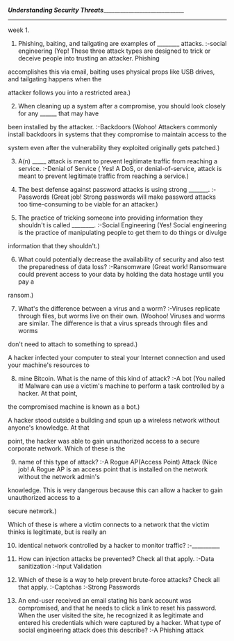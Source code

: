 _____________________________________Understanding Security Threats__________________________________________________________________
_____________________________________________________________________________________________________________________________________
week 1.

1. Phishing, baiting, and tailgating are examples of ________ attacks.
:-social engineering
(Yep! These three attack types are designed to trick or deceive people into trusting an attacker. Phishing 

accomplishes this via email, baiting uses physical props like USB drives, and tailgating happens when the 

attacker follows you into a restricted area.)


2. When cleaning up a system after a compromise, you should look closely for any ______ that may have 

been installed by the attacker.
:-Backdoors
(Wohoo! Attackers commonly install backdoors in systems that they compromise to maintain access to the 

system even after the vulnerability they exploited originally gets patched.)

3. A(n) _____ attack is meant to prevent legitimate traffic from reaching a service.
:-Denial of Service
(
Yes! A DoS, or denial-of-service, attack is meant to prevent legitimate traffic from reaching a service.)

4. The best defense against password attacks is using strong _______.
:-Passwords
(Great job! Strong passwords will make password attacks too time-consuming to be viable for an attacker.)


5. The practice of tricking someone into providing information they shouldn't is called ________.
:-Social Engineering
(Yes! Social engineering is the practice of manipulating people to get them to do things or divulge 

information that they shouldn't.)

6. What could potentially decrease the availability of security and also test the preparedness of data loss?
:-Ransomware
(Great work! Ransomware could prevent access to your data by holding the data hostage until you pay a 

ransom.)

7. What's the difference between a virus and a worm?
:-Viruses replicate through files, but worms live on their own.
(Woohoo! Viruses and worms are similar. The difference is that a virus spreads through files and worms 

don't need to attach to something to spread.)

A hacker infected your computer to steal your Internet connection and used your machine's resources to 

8. mine Bitcoin. What is the name of this kind of attack?
:-A bot
(You nailed it! Malware can use a victim's machine to perform a task controlled by a hacker. At that point, 

the compromised machine is known as a bot.)

A hacker stood outside a building and spun up a wireless network without anyone's knowledge. At that 

point, the hacker was able to gain unauthorized access to a secure corporate network. Which of these is the 

9. name of this type of attack?
:-A Rogue AP(Access Point) Attack
(Nice job! A Rogue AP is an access point that is installed on the network without the network admin's 

knowledge. This is very dangerous because this can allow a hacker to gain unauthorized access to a 

secure network.)

Which of these is where a victim connects to a network that the victim thinks is legitimate, but is really an 

10. identical network controlled by a hacker to monitor traffic?
:-__________

11. How can injection attacks be prevented? Check all that apply.
:-Data sanitization
:-Input Validation


12. Which of these is a way to help prevent brute-force attacks? Check all that apply.
:-Captchas
:-Strong Passwords

13. An end-user received an email stating his bank account was compromised, and that he needs to click a link 
to reset his password. When the user visited the site, he recognized it as legitimate and entered his 
credentials which were captured by a hacker. What type of social engineering attack does this describe?
:-A Phishing attack


